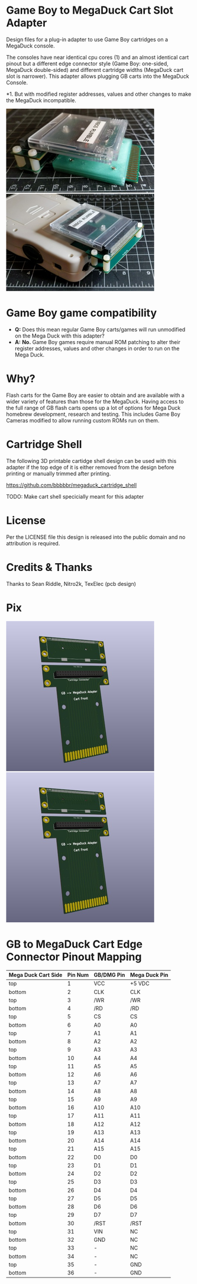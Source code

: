 # Game Boy to MegaDuck Cart Slot Adapter
Design files for a plug-in adapter to use Game Boy cartridges on a MegaDuck console.

The consoles have near identical cpu cores (1) and an almost identical cart pinout but a different edge connector style (Game Boy: one-sided, MegaDuck double-sided) and different cartridge widths (MegaDuck cart slot is narrower). This adapter allows plugging GB carts into the MegaDuck Console.

*1. But with modified register addresses, values and other changes to make the MegaDuck incompatible.

![MegaDuck Adapter with a game boy cart connected](/pix/megaduck_gb_to_duck_adapter_cartonly_400.jpg)
![MegaDuck Adapter plugged into a Mega Duck console with a game boy cart connected](/pix/megaduck_gb_to_duck_adapter_console_400.jpg)

# Game Boy game compatibility
- **Q:** Does this mean regular Game Boy carts/games will run unmodified on the Mega Duck with this adapter?
- **A:** __No.__ Game Boy games require manual ROM patching to alter their register addresses, values and other changes in order to run on the Mega Duck.

# Why?
Flash carts for the Game Boy are easier to obtain and are available with a wider variety of features than those for the MegaDuck. Having access to the full range of GB flash carts opens up a lot of options for Mega Duck homebrew development, research and testing. This includes Game Boy Cameras modified to allow running custom ROMs run on them.

# Cartridge Shell
The following 3D printable cartidge shell design can be used with this adapter if the top edge of it is either removed from the design before printing or manually trimmed after printing.

https://github.com/bbbbbr/megaduck_cartridge_shell

TODO: Make cart shell specicially meant for this adapter

# License
Per the LICENSE file this design is released into the public domain and no attribution is required.

# Credits & Thanks
Thanks to Sean Riddle, Nitro2k, TexElec (pcb design)

# Pix
![MegaDuck Adapter pcb front](/pix/megaduck-front.jpg)
![MegaDuck Adapter pcb rear](/pix/megaduck-rear.jpg)

# GB to MegaDuck Cart Edge Connector Pinout Mapping

| **Mega Duck Cart Side** | **Pin Num** | **GB/DMG Pin** | **Mega Duck Pin** |
| ----------------------- | ----------- | -------------- | ----------------- |
| top                     | 1           | VCC            | +5 VDC            |
| bottom                  | 2           | CLK            | CLK               |
| top                     | 3           | /WR            | /WR               |
| bottom                  | 4           | /RD            | /RD               |
| top                     | 5           | CS             | CS                |
| bottom                  | 6           | A0             | A0                |
| top                     | 7           | A1             | A1                |
| bottom                  | 8           | A2             | A2                |
| top                     | 9           | A3             | A3                |
| bottom                  | 10          | A4             | A4                |
| top                     | 11          | A5             | A5                |
| bottom                  | 12          | A6             | A6                |
| top                     | 13          | A7             | A7                |
| bottom                  | 14          | A8             | A8                |
| top                     | 15          | A9             | A9                |
| bottom                  | 16          | A10            | A10               |
| top                     | 17          | A11            | A11               |
| bottom                  | 18          | A12            | A12               |
| top                     | 19          | A13            | A13               |
| bottom                  | 20          | A14            | A14               |
| top                     | 21          | A15            | A15               |
| bottom                  | 22          | D0             | D0                |
| top                     | 23          | D1             | D1                |
| bottom                  | 24          | D2             | D2                |
| top                     | 25          | D3             | D3                |
| bottom                  | 26          | D4             | D4                |
| top                     | 27          | D5             | D5                |
| bottom                  | 28          | D6             | D6                |
| top                     | 29          | D7             | D7                |
| bottom                  | 30          | /RST           | /RST              |
| top                     | 31          | VIN            | NC                |
| bottom                  | 32          | GND            | NC                |
| top                     | 33          | \-             | NC                |
| bottom                  | 34          | \-             | NC                |
| top                     | 35          | \-             | GND               |
| bottom                  | 36          | \-             | GND               |
